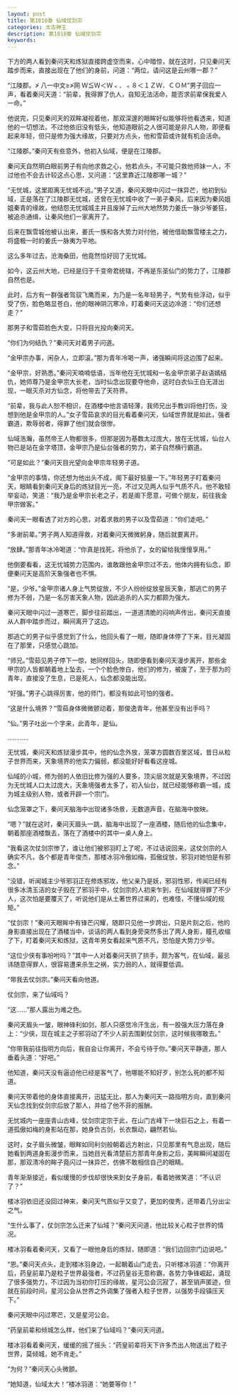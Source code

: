 ```yaml
---
layout: post
title: 第1010章 仙域仗剑宗
categories: 太古神王
description: 第1010章 仙域仗剑宗
keywords:
---
```


下方的两人看到秦问天和炼狱直接跨虚空而来，心中暗惊，就在这时，只见秦问天踏步而来，直接出现在了他们的身前，问道：“两位，请问这是云州哪一郡？”

“江陵郡。≯  八一中文≥≯网 Ｗ≦Ｗ＜Ｗ﹤．﹤８＜１ＺＷ．ＣＯＭ”男子回应一声，看着秦问天道：“前辈，我得罪了仇人，自知无法活命，能否求前辈保我爱人一命。”

他说完，只见秦问天的双眸凝视着他，那双深邃的眼眸好似能够将他看透来，知道他的一切想法，不过他依旧没有低头，他知道眼前之人很可能是非凡人物，即便看起来年轻，但只是修为强大缘故，只要对方点头，他和雪茹或许就有机会活命。

“江陵郡。”秦问天有些意外，他初入仙域，便是在江陵郡。

秦问天自然明白眼前男子有向他求救之心，他若点头，不可能只救他师妹一人，不过他也不会去计较这点心思，又问道：“这里靠近江陵郡哪一城？”

“无忧城，这里距离无忧城不远。”男子又道，秦问天眼中闪过一抹异芒，他初到仙域，正是落在了江陵郡无忧城，还曾在无忧城中收了一弟子秦风，后来因为秦风姐姐秦青的缘故，他结怨无忧城城主并且废掉了云州大地然势力姜氏一脉少爷姜狂，被追杀通缉，让秦风他们一家离开了。

后来在飘雪城他被认出来，姜氏一族和各大势力对付他，被他借助飘雪楼主之力，将盛极一时的姜氏一脉夷为平地。

这么多年过去，沧海桑田，他竟然恰好回了无忧城。

如今，这云州大地，已经是归于千变帝君统辖，不再是东圣仙门的势力了，江陵郡自然也是。

此时，后方有一群强者驾驭飞鹰而来，为乃是一名年轻男子，气势有些浮动，似乎受了伤，脸色略显苍白，他的眼神阴沉寒冷，盯着秦问天这边冷道：“你们还想走？”

那男子和雪茹脸色大变，只将目光投向秦问天。

“你们为何结仇？”秦问天对着男子问道。

“金甲宗办事，闲杂人，立即滚。”那为青年冷喝一声，诸强瞬间将这边围了起来。

“金甲宗，好熟悉。”秦问天喃喃低语，当年他在无忧城和一名金甲宗弟子赵语嫣结仇，她师尊乃是金甲宗大长老，当时仙念出现要夺他命，这时白衣仙王白无涯出现，一眼灭杀对方仙念，将他带去了天符界。

“前辈，我与此人恕不相识，在酒楼中他言语轻薄，我师兄出手教训将他打伤，没想到他是金甲宗的人。”女子雪茹哀求的目光看着秦问天，仙域世界就是如此，强者霸道，欺辱弱者，得罪了他们就会很惨。

仙域浩瀚，虽然帝王人物都很多，但那是因为基数太过庞大，放在无忧城，仙台人物已是站在金字塔顶，金甲宗乃是仙台强者的势力，弟子自然横行霸道。

“可是如此？”秦问天目光望向金甲宗年轻男子道。

“金甲宗的事情，你还想为他出头不成，阁下最好掂量一下。”年轻男子盯着秦问天，眼睛看到秦问天身后的炼狱目光一亮，不过又见两人似乎气质不凡，他不敢轻举妄动，笑道：“我乃是金甲宗长老之子，若是阁下愿意，可做个朋友，前往我金甲宗做客。”

秦问天一眼看透了对方的心思，对着求救的男子以及雪茹道：“你们走吧。”

“多谢前辈。”男子两人知道得救，对着秦问天微微躬身，随后就要离开。

“放肆。”那青年冰冷喝道：“你真是找死，将他杀了，女的留给我慢慢享用。”

他倒要看看，这无忧城势力范围内，谁敢跟他金甲宗过不去，他体内拥有仙念，即便秦问天是高阶天象强者也不惧。

“是，少爷。”金甲宗诸人身上气势绽放，不少人纷纷绽放星辰天象，那逃亡的男子修为不弱，乃是一名厉害天象人物，因此追杀的人实力都颇为强大。

秦问天眼中闪过一道寒芒，脚步往前踏出，一道道清脆的闷响声传出，秦问天直接从人群中踏步而过，瞬间离开了这边。

那逃亡的男子似乎感觉到了什么，他回头看了一眼，随即身体停了下来，目光凝固在了那里，只感觉心跳加。

“师兄。”雪茹见男子停下一惊，她同样回头，随即便看到秦问天漫步离开，那些金甲宗的人皆都朝着地上坠去，一个个脸色惨白，他们的修为，被废了，至于那为的青年，直接没了生息，已是死人，仙念都没能出现。

“好强。”男子心跳得厉害，他的师门，都没有如此可怕的强者。

“这是什么境界？”雪茹身体微微颤动着，那俊逸青年，他甚至没有出手吗？

“仙。”男子吐出一个字来，此青年，是仙。

…………

无忧城，秦问天和炼狱漫步其中，他的仙念外放，笼罩方圆数百里区域，昔日从粒子世界而来，天象境界的他实力偏弱，都没能好好看看这座城。

仙域的小城，修为弱的人依旧比修为强的人要多，顶尖层次就是天象境界，不过因为无忧城人口太过庞大，天象境强者太多了，初入仙台，就已经能够称霸一城，成为城主级别人物，或者开辟一个宗门。

仙念笼罩之下，秦问天脑海中出现诸多场景，无数道声音，在脑海中放映。

“嗯？”就在这时，秦问天眉头一跳，脑海中出现了一座酒楼，随后他的仙念集中，朝着那座酒楼飘去，落在了酒楼中的其中一桌人身上。

“我看这次仗剑宗惨了，谁让他们被邪羽盯上了呢，不过话说回来，这仗剑宗的人确实不凡，各个都是青年俊杰，那楼冰羽冷傲如梅，孤傲绽放，邪羽对她怕是有邪念。”

“没错，听闻城主少爷邪羽正在修炼邪攻，他父亲乃是妖，邪羽性邪，传闻已经有很多冰清玉洁的女子毁在了邪羽手中，仗剑宗的人初来乍到，在仙域就得罪了不少人，这次怕是要覆灭了，听说他们是从土著世界过来的，也难怪，不懂仙域的规矩。”

“仗剑宗！”秦问天眼眸中有锋芒闪耀，随即只见他一步跨出，只是片刻之后，他的身影直接出现在了酒楼当中，谈话的两人看到身旁突然多出了两人身影，瞳孔收缩了下，盯着秦问天和炼狱，这青年男女看起来气质不凡，恐怕是大势力少爷。

“这位少侠有事吩咐吗？”其中一人对着秦问天拱了拱手，颇为客气，在仙域，最忌讳随意得罪人，很容易遭来杀生之祸，实力弱的人，就得要低调。

“带我去仗剑宗。”秦问天看向他道。

仗剑宗，来了仙域吗？

“这……”那人露出为难之色。

秦问天眉头一皱，眼神锋利如剑，那人只感觉冷汗生出，有一股强大压力落在身上：“少侠，现在城主之子邪羽动了不少人前去围剿仗剑宗，这时候我哪敢去。”

“你带我前往指明方向后，我自会让你离开，不会亏待于你。”秦问天平静道，那人垂着头道：“好吧。”

他知道，秦问天没有逼迫他已经是客气了，他哪能不知好歹，别怎么死的都不知道。

秦问天带着他的身体直接离开，迅猛无比，那人为秦问天一路指明方向，直到秦问天仙念找到仗剑宗后放了那人，并给了他不菲的报酬。

无忧城内一座座青山古峰，仗剑宗定宗于此，在山门古峰下一块巨石之上，有着一道孤傲如梅的身影站在那，她身负古剑，长衣飘动，翩然若仙。

这时，女子眉头微皱，眼眸如同利剑般朝着远方射出，只见那里有气息出现，随后她看到两道身影漫步而来，当她目光看清楚前方那青年身影之后，美眸瞬间凝固在那，那双清冷的眸子竟闪过一抹异芒，仿佛不敢相信自己的眼睛。

青年渐渐接近，看似缓慢的步伐却很快来到女子身前，看着她微笑道：“不认识了？”

楼冰羽依旧还没回过神来，秦问天气质似乎又变了，更加的俊秀，还带着几分出尘之气。

“生什么事了，仗剑宗怎么迁来了仙域？”秦问天问道，他比较关心粒子世界的情况。

楼冰羽看着秦问天，又看了一眼他身后的炼狱，随即道：“我们边回宗门边说吧。”

“恩。”秦问天点头，走到楼冰羽身边，一起朝着山门走去，只听楼冰羽道：“你离开后，药皇前辈乃是粒子世界最强者，不过药皇谷无意称霸，各势力争锋崛起，涌现了很多强势力，不过因为当初你打压的缘故，星河公会沉寂了，甚至销声匿迹，但就在前段时间，星河公会从世界之外调集了强者入粒子世界，以强势手段镇压天下。”

秦问天眼中闪过寒芒，又是星河公会。

“药皇前辈和倾城怎么样，他们来了仙域吗？”秦问天问道。

楼冰羽看着秦问天，缓缓的摇了摇头：“药皇前辈将天下许多杰出人物送出了粒子世界，莫倾城，她不肯走。”

“为何？”秦问天心头微颤。

“她知道，仙域太大！”楼冰羽道：“她要等你！”
